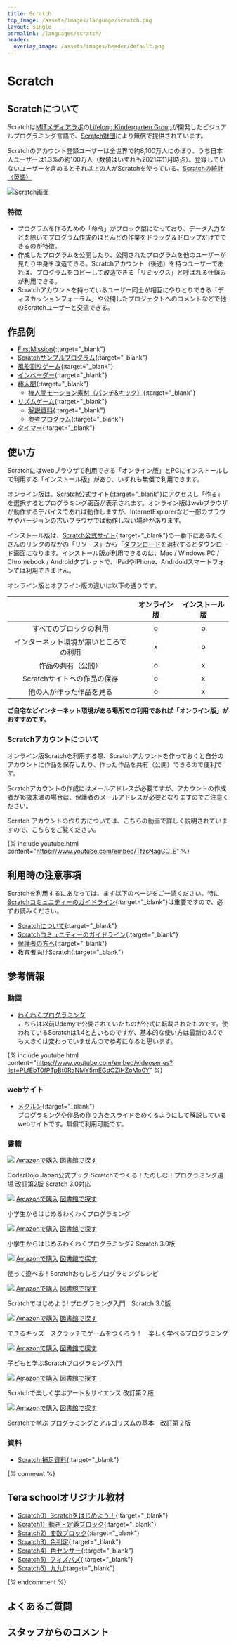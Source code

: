 ```yaml
---
title: Scratch
top_image: /assets/images/language/scratch.png
layout: single
permalink: /languages/scratch/
header:
  overlay_image: /assets/images/header/default.png
---
```

# Scratch
## Scratchについて
Scratchは[MITメディアラボ](https://www.media.mit.edu)の[Lifelong Kindergarten Group](https://www.media.mit.edu/groups/lifelong-kindergarten/overview/)が開発したビジュアルプログラミング言語で、[Scratch財団](https://www.scratchfoundation.org/)により無償で提供されています。

Scratchのアカウント登録ユーザーは全世界で約8,100万人にのぼり、うち日本人ユーザーは1.3%の約100万人（数値はいずれも2021年11月時点）。登録していないユーザーを含めるとそれ以上の人がScratchを使っている。[Scratchの統計（英語）](https://scratch.mit.edu/statistics/)

![Scratch画面](/assets/images/screen/scratch.png)

### 特徴
- プログラムを作るための「命令」がブロック型になっており、データ入力などを除いてプログラム作成のほとんどの作業をドラッグ＆ドロップだけでできるのが特徴。
- 作成したプログラムを公開したり、公開されたプログラムを他のユーザーが見たり中身を改造できる。Scratchアカウント（後述）を持つユーザーであれば、プログラムをコピーして改造できる「リミックス」と呼ばれる仕組みが利用できる。
- Scratchアカウントを持っているユーザー同士が相互にやりとりできる「ディスカッションフォーラム」や公開したプロジェクトへのコメントなどで他のScratchユーザーと交流できる。

## 作品例
- [FirstMission](https://scratch.mit.edu/projects/68155398/){:target="_blank"}
- [Scratchサンプルプログラム](https://scratch.mit.edu/projects/264543197/){:target="_blank"}
- [風船割りゲーム](https://scratch.mit.edu/projects/335964929/){:target="_blank"}
- [インベーダー](https://scratch.mit.edu/projects/240742062/){:target="_blank"}
- [棒人間](https://scratch.mit.edu/projects/335965017/){:target="_blank"}
    - [棒人間モーション素材（パンチ&キック）](https://scratch.mit.edu/projects/343607140/){:target="_blank"}
- [リズムゲーム](https://scratch.mit.edu/projects/335965068/){:target="_blank"}
    - [解説資料](https://drive.google.com/file/d/1FHda8CV1BfjV05ZOC2R-Z2Lvj8vCOHGA/view){:target="_blank"}
    - [参考プログラム](https://scratch.mit.edu/projects/351385971/editor){:target="_blank"}
- [タイマー](https://scratch.mit.edu/projects/321676224/){:target="_blank"}

## 使い方
Scratchにはwebブラウザで利用できる「オンライン版」とPCにインストールして利用する「インストール版」があり、いずれも無償で利用できます。

オンライン版は、[Scratch公式サイト](https://scratch.mit.edu/){:target="_blank"}にアクセスし「作る」を選択するとプログラミング画面が表示されます。オンライン版はwebブラウザが動作するデバイスであれば動作しますが、InternetExplorerなど一部のブラウザやバージョンの古いブラウザでは動作しない場合があります。

インストール版は、[Scratch公式サイト](https://scratch.mit.edu/){:target="_blank"}の一番下にあるたくさんのリンクのなかの「リソース」から「[ダウンロード](https://scratch.mit.edu/download)を選択するとダウンロード画面になります。インストール版が利用できるのは、Mac / Windows PC / Chromebook / Androidタブレットで、iPadやiPhone、Andrdoidスマートフォンでは利用できません。

オンライン版とオフライン版の違いは以下の通りです。

||オンライン版|インストール版|
|:--:|:--:|:--:|
|すべてのブロックの利用|o|o|
|インターネット環境が無いところでの利用|x|o|
|作品の共有（公開）|o|x|
|Scratchサイトへの作品の保存|o|x|
|他の人が作った作品を見る|o|x|

**ご自宅などインターネット環境がある場所での利用であれば「オンライン版」がおすすめです。**

### Scratchアカウントについて
オンライン版Scratchを利用する際、Scratchアカウントを作っておくと自分のアカウントに作品を保存したり、作った作品を共有（公開）できるので便利です。

Scratchアカウントの作成にはメールアドレスが必要ですが、アカウントの作成者が16歳未満の場合は、保護者のメールアドレスが必要となりますのでご注意ください。

Scratch アカウントの作り方については、こちらの動画で詳しく説明されていますので、こちらをご覧ください。

{% include youtube.html content="https://www.youtube.com/embed/TfzsNagGC_E" %}

## 利用時の注意事項
Scratchを利用するにあたっては、まず以下のページをご一読ください。特に[Scratchコミュニティーのガイドライン](https://scratch.mit.edu/community_guidelines){:target="_blank"}は重要ですので、必ずお読みください。

- [Scratchについて](https://scratch.mit.edu/about){:target="_blank"}
- [Scratchコミュニティーのガイドライン](https://scratch.mit.edu/community_guidelines){:target="_blank"}
- [保護者の方へ](https://scratch.mit.edu/parents/){:target="_blank"}
- [教育者向けScratch](https://scratch.mit.edu/educators/){:target="_blank"}

## 参考情報

### 動画
- [わくわくプログラミング](https://www.youtube.com/playlist?list=PLfEbT0fPTpBt0RaNMY5mEGdOZiHZoMo0Y)  
こちらは以前Udemyで公開されていたものが公式に転載されたものです。使われているScratchは1.4と古いものですが、基本的な使い方は最新の3.0でも大きくは変わっていませんので参考になると思います。

{% include youtube.html content="https://www.youtube.com/embed/videoseries?list=PLfEbT0fPTpBt0RaNMY5mEGdOZiHZoMo0Y" %}

### webサイト
- [メクルン](https://mekurun.com){:target="_blank"}  
プログラミングや作品の作り方をスライドをめくるようにして解説しているwebサイトです。無償で利用可能です。

### 書籍
<div class="bookshelf">
	<div class="book">
		<img class="cover" src="https://cover.openbd.jp/9784800712387.jpg">
		<a class="btn amazon" href="https://amazon.jp/dp/4800712386" target="blank">Amazonで購入</a>
		<a class="btn library" href="https://calil.jp/book/4800712386" target="blank">図書館で探す</a>
		<p class="title">CoderDojo Japan公式ブック         Scratchでつくる！たのしむ！プログラミング道場 改訂第2版 Scratch 3.0対応</p>
	</div>
	<div class="book">
		<img class="cover" src="https://cover.openbd.jp/9784822285159.jpg">
		<a class="btn amazon" href="https://amazon.jp/dp/4822285154" target="blank">Amazonで購入</a>
		<a class="btn library" href="https://calil.jp/book/4822285154" target="blank">図書館で探す</a>
		<p class="title">小学生からはじめるわくわくプログラミング</p>
	</div>
	<div class="book">
		<img class="cover" src="https://cover.openbd.jp/9784822286200.jpg">
		<a class="btn amazon" href="https://amazon.jp/dp/4822286207" target="blank">Amazonで購入</a>
		<a class="btn library" href="https://calil.jp/book/4822286207" target="blank">図書館で探す</a>
		<p class="title">小学生からはじめるわくわくプログラミング2 Scratch 3.0版</p>
	</div>
	<div class="book">
		<img class="cover" src="https://cover.openbd.jp/9784798159850.jpg">
		<a class="btn amazon" href="https://amazon.jp/dp/4798159859" target="blank">Amazonで購入</a>
		<a class="btn library" href="https://calil.jp/book/4798159859" target="blank">図書館で探す</a>
		<p class="title">使って遊べる！Scratchおもしろプログラミングレシピ</p>
	</div>
	<div class="book">
		<img class="cover" src="https://cover.openbd.jp/9784822286255.jpg">
		<a class="btn amazon" href="https://amazon.jp/dp/4822286258" target="blank">Amazonで購入</a>
		<a class="btn library" href="https://calil.jp/book/4822286258" target="blank">図書館で探す</a>
		<p class="title">Scratchではじめよう! プログラミング入門　Scratch 3.0版</p>
	</div>
	<div class="book">
		<img class="cover" src="/assets/images/no_image.png">
		<a class="btn amazon" href="https://amazon.jp/dp/4295009164" target="blank">Amazonで購入</a>
		<a class="btn library" href="https://calil.jp/book/4295009164" target="blank">図書館で探す</a>
		<p class="title">できるキッズ　スクラッチでゲームをつくろう！　楽しく学べるプログラミング</p>
	</div>
	<div class="book">
		<img class="cover" src="/assets/images/no_image.png">
		<a class="btn amazon" href="https://amazon.jp/dp/4295001317" target="blank">Amazonで購入</a>
		<a class="btn library" href="https://calil.jp/book/4295001317" target="blank">図書館で探す</a>
		<p class="title">子どもと学ぶScratchプログラミング入門</p>
	</div>
	<div class="book">
		<img class="cover" src="https://cover.openbd.jp/9784296070145.jpg">
		<a class="btn amazon" href="https://amazon.jp/dp/4296070142" target="blank">Amazonで購入</a>
		<a class="btn library" href="https://calil.jp/book/4296070142" target="blank">図書館で探す</a>
		<p class="title">Scratchで楽しく学ぶアート＆サイエンス 改訂第２版</p>
	</div>
	<div class="book">
		<img class="cover" src="/assets/images/no_image.png">
		<a class="btn amazon" href="https://amazon.jp/dp/4822286177" target="blank">Amazonで購入</a>
		<a class="btn library" href="https://calil.jp/book/4822286177" target="blank">図書館で探す</a>
		<p class="title">Scratchで学ぶ プログラミングとアルゴリズムの基本　改訂第２版</p>
	</div>
</div>

### 資料
- [Scratch 補足資料](https://docs.google.com/document/d/1BD5fTRX7ihLNrUrq-fiuGtyQgzIq2qxuXb02o6LKadw/edit){:target="_blank"}

{% comment %}

## Tera schoolオリジナル教材
 - [Scratch0）Scratchをはじめよう！](https://docs.google.com/document/d/1zGpG-K_EYTrKhw3F4C1R2YQROT75KMkG8ELqv7G-h1k/edit?usp=sharing){:target="_blank"}
 - [Scratch1）動き・定義ブロック](https://docs.google.com/document/d/1I96mF_u0RWC9_Qo7w_DmqbHS3fTF4Vn8sHiv6uY4PNs/edit?usp=sharing){:target="_blank"}
 - [Scratch2）変数ブロック](https://docs.google.com/document/d/1Ggz71P8RxrYlns82OvOCQWpGmulz3WDxE3QZzWiIrvw/edit?usp=sharing){:target="_blank"}
 - [Scratch3）色判定](https://docs.google.com/document/d/1-WgdBU6TNeV4G7_53qYL2qO9fqkwHn1DlUgn5Pe-Zug/edit?usp=sharing){:target="_blank"}
 - [Scratch4）色センサー](https://docs.google.com/document/d/1dCY_UUJ1tY5MLPyjRcR0wjQgykw9Hnuw-Ul3fNnEpE0/edit?usp=sharing){:target="_blank"}
 - [Scratch5）フィズバズ](https://docs.google.com/document/d/1-loDFBBmnmuUUA5Rd00AhqBUv6FQ9OmtjLQ8En3y7i4/edit?usp=sharing){:target="_blank"}
 - [Scratch6）九九](https://docs.google.com/document/d/1ew41jiwAQGYDRU0bXnaKhSats8aiB4GW4NNILonB2hg/edit?usp=sharing){:target="_blank"}

{% endcomment %}

## よくあるご質問

## スタッフからのコメント
